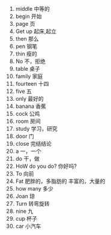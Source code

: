 1. middle   中等的
2. begin    开始
3. page     页
4. Get up   起床,起立
5. then      那么
6. pen        钢笔
7. thin       瘦的
8. No        不，拒绝
9. table      桌子
10. family     家庭
11. fourteen       十四
12. five         五
13. only       最好的
14. banana     香蕉
15. cock      公鸡
16. room      房间
17. study      学习，研究
18. door         门
19. close        完结结论
20. a               一，一个
21. do          干，做
22. HoW do you do?          你好吗?  
23. To           向前
24. Fat           肥胖的，多脂肪的 丰富的，大量的
25. how many       多少
26. Joan         琼
27. Turn         转弯旋转
28. nine          九
29. cup           杯子
30. car      小汽车